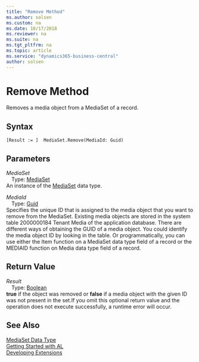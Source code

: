 ```yaml
---
title: "Remove Method"
ms.author: solsen
ms.custom: na
ms.date: 10/17/2018
ms.reviewer: na
ms.suite: na
ms.tgt_pltfrm: na
ms.topic: article
ms.service: "dynamics365-business-central"
author: solsen
---
```

[//]: # (START>DO_NOT_EDIT)
[//]: # (IMPORTANT:Do not edit any of the content between here and the END>DO_NOT_EDIT.)
[//]: # (Any modifications should be made in the .xml files in the ModernDev repo.)
# Remove Method
Removes a media object from a MediaSet of a record.

## Syntax
```
[Result := ]  MediaSet.Remove(MediaId: Guid)
```
## Parameters
*MediaSet*  
&emsp;Type: [MediaSet](mediaset-data-type.md)  
An instance of the [MediaSet](mediaset-data-type.md) data type.  

*MediaId*  
&emsp;Type: [Guid](../guid/guid-data-type.md)  
Specifies the unique ID that is assigned to the media object that you want to remove from the MediaSet. Existing media objects are stored in the system table 2000000184 Tenant Media of the application database. There are different ways of obtaining the GUID of a media object. You could identify the media object ID by looking in the table. Or programmatically, you can use either the Item function on a MediaSet data type field of a record or the MEDIAID function on Media data type field of a record.
          


## Return Value
*Result*  
&emsp;Type: [Boolean](../boolean/boolean-data-type.md)  
**true** if the object was removed or **false** if a media object with the given ID was not present in the set.If you omit this optional return value and the operation does not execute successfully, a runtime error will occur.    


[//]: # (IMPORTANT: END>DO_NOT_EDIT)
## See Also
[MediaSet Data Type](mediaset-data-type.md)  
[Getting Started with AL](../devenv-get-started.md)  
[Developing Extensions](../devenv-dev-overview.md)